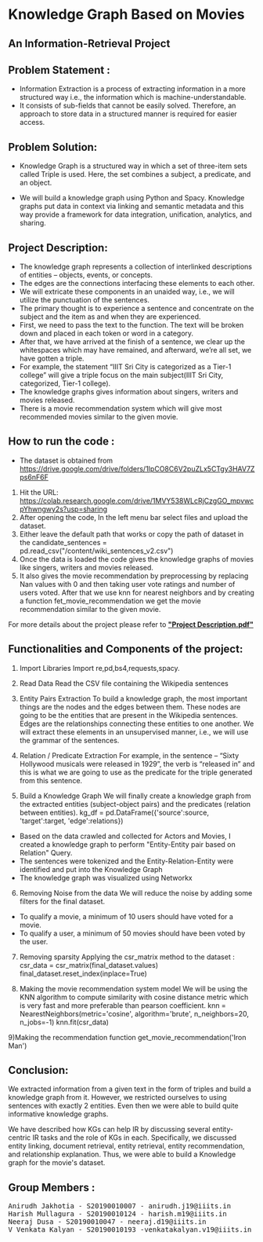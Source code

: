﻿# Knowledge Graph Based on Movies
## An Information-Retrieval Project
 
## Problem Statement :
- Information Extraction is a process of extracting information in a more structured way i.e., the information which is machine-understandable. 
- It consists of sub-fields that cannot be easily solved. Therefore, an approach to store data in a structured manner is required for easier access.

## Problem Solution:
* Knowledge Graph is a structured way in which a set of three-item sets called Triple is used. 
Here, the set combines a subject, a predicate, and an object. 

* We will build a knowledge graph using Python and Spacy. Knowledge graphs put data in context via linking and semantic metadata and this way provide a framework for data integration, unification, analytics, and sharing.

## Project Description:

- The knowledge graph represents a collection of interlinked descriptions of entities – objects, events, or concepts. 
- The edges are the connections interfacing these elements to each other. 
- We will extricate these components in an unaided way, i.e., we will utilize the punctuation of the sentences.
- The primary thought is to experience a sentence and concentrate on the subject and the item as and when they are experienced. 
- First, we need to pass the text to the function. The text will be broken down and placed in each token or word in a category. 
- After that, we have arrived at the finish of a sentence, we clear up the whitespaces which may have remained, and afterward, we’re all set, we have gotten a triple. 
- For example, the statement “IIIT Sri City is categorized as a Tier-1 college” will give a triple focus on the main subject(IIIT Sri City, categorized, Tier-1 college). 
- The knowledge graphs gives information about singers, writers and movies released. 
- There is a movie recommendation system which will give most recommended movies similar to the given movie.

## How to run the code : 

- The dataset is obtained from https://drive.google.com/drive/folders/1IpCO8C6V2puZLx5CTgy3HAV7Zps6nF6F 

1) Hit the URL: https://colab.research.google.com/drive/1MVY538WLcRjCzgGO_mpvwcpYhwngwy2s?usp=sharing
2) After opening the code, In the left menu bar select files and upload the dataset.
3) Either leave the default path that works or copy the path of dataset in the candidate_sentences = pd.read_csv("/content/wiki_sentences_v2.csv")
4) Once the data is loaded the code gives the knowledge graphs of movies like singers, writers and movies released. 
5) It also gives the movie recommendation by preprocessing by replacing Nan values with 0 and then taking user vote ratings and number of users voted. After that we use knn for nearest neighbors and by creating a function fet_movie_recommendation we get the movie recommendation similar to the given movie.

For more details about the project please refer to [**"Project Description.pdf"**][1]

[1]: https://github.com/anirudhjak06/Knowledge-Graph-Based-on-Movies/blob/main/Project%20Description.pdf "Title"


## Functionalities and Components of the project:

1) Import Libraries
Import re,pd,bs4,requests,spacy.

2) Read Data
Read the CSV file containing the Wikipedia sentences

3) Entity Pairs Extraction
 To build a knowledge graph, the most important things are the nodes and the edges between them.
These nodes are going to be the entities that are present in the Wikipedia sentences. Edges are the relationships connecting these entities to one another. We will extract these elements in an unsupervised manner, i.e., we will use the grammar of the sentences.

4) Relation / Predicate Extraction
For example, in the sentence – “Sixty Hollywood musicals were released in 1929”, the verb is “released in” and this is what we are going to use as the predicate for the triple generated from this sentence.

5) Build a Knowledge Graph
We will finally create a knowledge graph from the extracted entities (subject-object pairs) and the predicates (relation between entities).
kg_df = pd.DataFrame({'source':source, 'target':target, 'edge':relations})

- Based on the data crawled and collected for Actors and Movies, I created a knowledge graph to perform "Entity-Entity pair based on Relation" Query.
- The sentences were tokenized and the Entity-Relation-Entity were identified and put into the Knowledge Graph
- The knowledge graph was visualized using Networkx

6) Removing Noise from the data
We will reduce the noise by adding some filters for the final dataset.
* To qualify a movie, a minimum of 10 users should have voted for a movie.
* To qualify a user, a minimum of 50 movies should have been voted by the user.

7) Removing sparsity
Applying the csr_matrix method to the dataset :
csr_data = csr_matrix(final_dataset.values)
final_dataset.reset_index(inplace=True)

8) Making the movie recommendation system model
We will be using the KNN algorithm to compute similarity with cosine distance metric which is very fast and more preferable than pearson coefficient.
knn = NearestNeighbors(metric='cosine', algorithm='brute', n_neighbors=20, n_jobs=-1)
knn.fit(csr_data)

9)Making the recommendation function
get_movie_recommendation('Iron Man')


## Conclusion:
We extracted information from a given text in the form of triples and build a knowledge graph from it. 
However, we restricted ourselves to using sentences with exactly 2 entities. Even then we were able to build quite informative knowledge graphs. 

We have described how KGs can help IR by discussing several entity-centric IR tasks and the role of KGs in each. 
Specifically, we discussed entity linking, document retrieval, entity retrieval, entity recommendation, and relationship explanation.
Thus, we were able to build a Knowledge graph for the movie's dataset.

## Group Members :

<pre>
Anirudh Jakhotia - S20190010007 - anirudh.j19@iiits.in
Harish Mullagura - S20190010124 - harish.m19@iiits.in
Neeraj Dusa - S20190010047 - neeraj.d19@iiits.in
V Venkata Kalyan - S20190010193 -venkatakalyan.v19@iiits.in
</pre>
